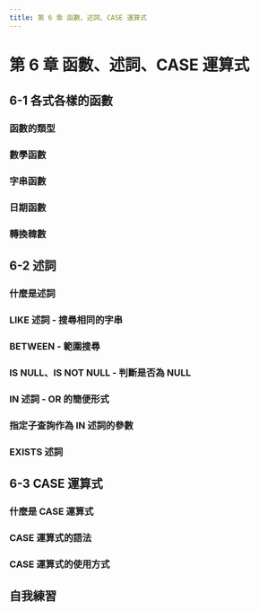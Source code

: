 ```yaml
---
title: 第 6 章 函數、述詞、CASE 運算式
---
```


# 第 6 章 函數、述詞、CASE 運算式

## 6-1 各式各樣的函數
### 函數的類型
### 數學函數
### 字串函數
### 日期函數
### 轉換韓數

## 6-2 述詞
### 什麼是述詞
### LIKE 述詞 - 搜尋相同的字串
### BETWEEN - 範圍搜尋
### IS NULL、IS NOT NULL - 判斷是否為 NULL
### IN 述詞 - OR 的簡便形式
### 指定子查詢作為 IN 述詞的參數
### EXISTS 述詞

## 6-3 CASE 運算式
### 什麼是 CASE 運算式
### CASE 運算式的語法
### CASE 運算式的使用方式

## 自我練習